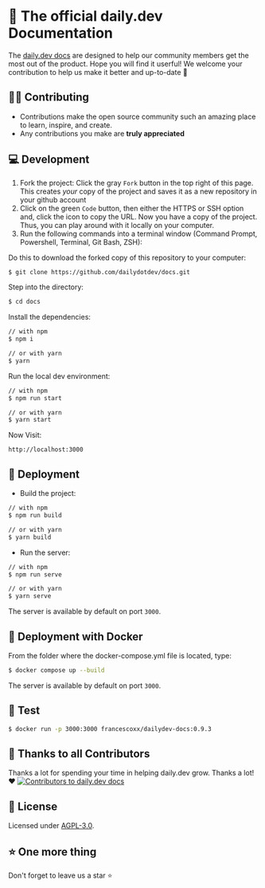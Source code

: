 # 📝 The official daily.dev Documentation

The [daily.dev docs](https://docs.daily.dev/) are designed to help our community members get the most out of the product. Hope you will find it userful! We welcome your contribution to help us make it better and up-to-date 💜

## 👨‍💻 Contributing

- Contributions make the open source community such an amazing place to learn, inspire, and create.
- Any contributions you make are **truly appreciated**

## 💻 Development

 1. Fork the project: Click the gray `Fork` button in the top right of this page. This creates _your_ copy of the project and saves it as a new repository in your github account
2. Click on the green `Code` button, then either the HTTPS or SSH option and, click the icon to copy the URL. Now you have a copy of the project. Thus, you can play around with it locally on your computer.
3. Run the following commands into a terminal window (Command Prompt, Powershell, Terminal, Git Bash, ZSH): 

Do this to download the forked copy of this repository to your computer:
 
```bash
$ git clone https://github.com/dailydotdev/docs.git
```

  Step into the directory:
```bash
$ cd docs
```

  Install the dependencies:
```bash
// with npm
$ npm i

// or with yarn
$ yarn
```

  Run the local dev environment:
```bash
// with npm
$ npm run start

// or with yarn
$ yarn start
```

 Now Visit:
```
http://localhost:3000
```

## 🚀 Deployment

- Build the project:

```bash
// with npm
$ npm run build

// or with yarn
$ yarn build
```
- Run the server:

```bash
// with npm
$ npm run serve

// or with yarn
$ yarn serve
```
The server is available by default on port `3000`.

## 🐳 Deployment with Docker

From the folder where the docker-compose.yml file is located, type:

```bash
$ docker compose up --build
```
The server is available by default on port `3000`.

## 🍿 Test
```bash
$ docker run -p 3000:3000 francescoxx/dailydev-docs:0.9.3
```

## 🙏 Thanks to all Contributors
Thanks a lot for spending your time in helping daily.dev grow. Thanks a lot! ❤️
 <a href = "https://github.com/dailydotdev/docs/graphs/contributors">
   <img src = "https://contrib.rocks/image?repo=dailydotdev/docs" alt="Contributors to daily.dev docs"/>
 </a>

## 📑 License
Licensed under [AGPL-3.0](https://github.com/dailydotdev/daily/blob/master/LICENSE).

## ⭐️ One more thing

Don't forget to leave us a star ⭐️
